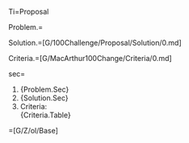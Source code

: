Ti=Proposal

Problem.=

Solution.=[G/100Challenge/Proposal/Solution/0.md]

Criteria.=[G/MacArthur100Change/Criteria/0.md]

sec=<ol><li>{Problem.Sec}<li>{Solution.Sec}<li><span class="sec-ti">Criteria:</span><br>{Criteria.Table}</ol>

=[G/Z/ol/Base]